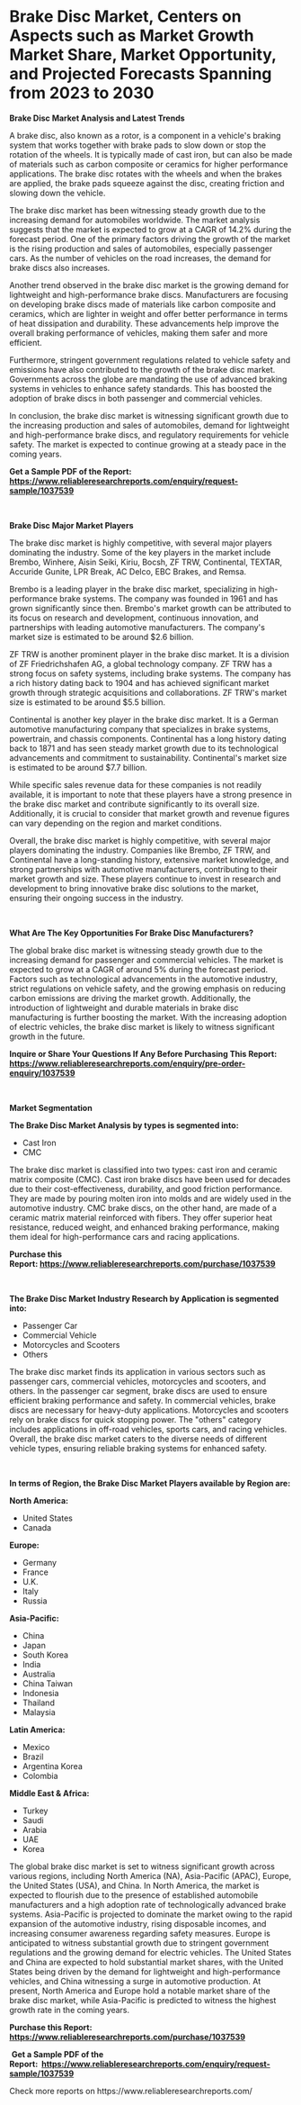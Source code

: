 <p><h1>Brake Disc Market, Centers on Aspects such as Market Growth Market Share, Market Opportunity, and Projected Forecasts Spanning from 2023 to 2030</h1></p><p><strong>Brake Disc Market Analysis and Latest Trends</strong></p>
<p><p>A brake disc, also known as a rotor, is a component in a vehicle's braking system that works together with brake pads to slow down or stop the rotation of the wheels. It is typically made of cast iron, but can also be made of materials such as carbon composite or ceramics for higher performance applications. The brake disc rotates with the wheels and when the brakes are applied, the brake pads squeeze against the disc, creating friction and slowing down the vehicle.</p><p>The brake disc market has been witnessing steady growth due to the increasing demand for automobiles worldwide. The market analysis suggests that the market is expected to grow at a CAGR of 14.2% during the forecast period. One of the primary factors driving the growth of the market is the rising production and sales of automobiles, especially passenger cars. As the number of vehicles on the road increases, the demand for brake discs also increases.</p><p>Another trend observed in the brake disc market is the growing demand for lightweight and high-performance brake discs. Manufacturers are focusing on developing brake discs made of materials like carbon composite and ceramics, which are lighter in weight and offer better performance in terms of heat dissipation and durability. These advancements help improve the overall braking performance of vehicles, making them safer and more efficient.</p><p>Furthermore, stringent government regulations related to vehicle safety and emissions have also contributed to the growth of the brake disc market. Governments across the globe are mandating the use of advanced braking systems in vehicles to enhance safety standards. This has boosted the adoption of brake discs in both passenger and commercial vehicles.</p><p>In conclusion, the brake disc market is witnessing significant growth due to the increasing production and sales of automobiles, demand for lightweight and high-performance brake discs, and regulatory requirements for vehicle safety. The market is expected to continue growing at a steady pace in the coming years.</p></p>
<p><strong>Get a Sample PDF of the Report:&nbsp; <a href="https://www.reliableresearchreports.com/enquiry/request-sample/1037539">https://www.reliableresearchreports.com/enquiry/request-sample/1037539</a></strong></p>
<p>&nbsp;</p>
<p><strong>Brake Disc Major Market Players</strong></p>
<p><p>The brake disc market is highly competitive, with several major players dominating the industry. Some of the key players in the market include Brembo, Winhere, Aisin Seiki, Kiriu, Bocsh, ZF TRW, Continental, TEXTAR, Accuride Gunite, LPR Break, AC Delco, EBC Brakes, and Remsa. </p><p>Brembo is a leading player in the brake disc market, specializing in high-performance brake systems. The company was founded in 1961 and has grown significantly since then. Brembo's market growth can be attributed to its focus on research and development, continuous innovation, and partnerships with leading automotive manufacturers. The company's market size is estimated to be around $2.6 billion.</p><p>ZF TRW is another prominent player in the brake disc market. It is a division of ZF Friedrichshafen AG, a global technology company. ZF TRW has a strong focus on safety systems, including brake systems. The company has a rich history dating back to 1904 and has achieved significant market growth through strategic acquisitions and collaborations. ZF TRW's market size is estimated to be around $5.5 billion.</p><p>Continental is another key player in the brake disc market. It is a German automotive manufacturing company that specializes in brake systems, powertrain, and chassis components. Continental has a long history dating back to 1871 and has seen steady market growth due to its technological advancements and commitment to sustainability. Continental's market size is estimated to be around $7.7 billion.</p><p>While specific sales revenue data for these companies is not readily available, it is important to note that these players have a strong presence in the brake disc market and contribute significantly to its overall size. Additionally, it is crucial to consider that market growth and revenue figures can vary depending on the region and market conditions.</p><p>Overall, the brake disc market is highly competitive, with several major players dominating the industry. Companies like Brembo, ZF TRW, and Continental have a long-standing history, extensive market knowledge, and strong partnerships with automotive manufacturers, contributing to their market growth and size. These players continue to invest in research and development to bring innovative brake disc solutions to the market, ensuring their ongoing success in the industry.</p></p>
<p>&nbsp;</p>
<p><strong>What Are The Key Opportunities For Brake Disc Manufacturers?</strong></p>
<p><p>The global brake disc market is witnessing steady growth due to the increasing demand for passenger and commercial vehicles. The market is expected to grow at a CAGR of around 5% during the forecast period. Factors such as technological advancements in the automotive industry, strict regulations on vehicle safety, and the growing emphasis on reducing carbon emissions are driving the market growth. Additionally, the introduction of lightweight and durable materials in brake disc manufacturing is further boosting the market. With the increasing adoption of electric vehicles, the brake disc market is likely to witness significant growth in the future.</p></p>
<p><strong>Inquire or Share Your Questions If Any Before Purchasing This Report: <a href="https://www.reliableresearchreports.com/enquiry/pre-order-enquiry/1037539">https://www.reliableresearchreports.com/enquiry/pre-order-enquiry/1037539</a></strong></p>
<p>&nbsp;</p>
<p><strong>Market Segmentation</strong></p>
<p><strong>The Brake Disc Market Analysis by types is segmented into:</strong></p>
<p><ul><li>Cast Iron</li><li>CMC</li></ul></p>
<p><p>The brake disc market is classified into two types: cast iron and ceramic matrix composite (CMC). Cast iron brake discs have been used for decades due to their cost-effectiveness, durability, and good friction performance. They are made by pouring molten iron into molds and are widely used in the automotive industry. CMC brake discs, on the other hand, are made of a ceramic matrix material reinforced with fibers. They offer superior heat resistance, reduced weight, and enhanced braking performance, making them ideal for high-performance cars and racing applications.</p></p>
<p><strong>Purchase this Report:&nbsp;<a href="https://www.reliableresearchreports.com/purchase/1037539">https://www.reliableresearchreports.com/purchase/1037539</a></strong></p>
<p>&nbsp;</p>
<p><strong>The Brake Disc Market Industry Research by Application is segmented into:</strong></p>
<p><ul><li>Passenger Car</li><li>Commercial Vehicle</li><li>Motorcycles and Scooters</li><li>Others</li></ul></p>
<p><p>The brake disc market finds its application in various sectors such as passenger cars, commercial vehicles, motorcycles and scooters, and others. In the passenger car segment, brake discs are used to ensure efficient braking performance and safety. In commercial vehicles, brake discs are necessary for heavy-duty applications. Motorcycles and scooters rely on brake discs for quick stopping power. The "others" category includes applications in off-road vehicles, sports cars, and racing vehicles. Overall, the brake disc market caters to the diverse needs of different vehicle types, ensuring reliable braking systems for enhanced safety.</p></p>
<p>&nbsp;</p>
<p><strong>In terms of Region, the Brake Disc Market Players available by Region are:</strong></p>
<p>
    <p> <strong> North America: </strong>
        <ul>
            <li>United States</li>
            <li>Canada</li>
        </ul>
        </p> 
    <p> <strong> Europe: </strong>
        <ul>
            <li>Germany</li>
            <li>France</li>
            <li>U.K.</li>
            <li>Italy</li>
            <li>Russia</li>
        </ul>
        </p> 
    <p> <strong> Asia-Pacific: </strong>
        <ul>
            <li>China</li>
            <li>Japan</li>
            <li>South Korea</li>
            <li>India</li>
            <li>Australia</li>
            <li>China Taiwan</li>
            <li>Indonesia</li>
            <li>Thailand</li>
            <li>Malaysia</li>
        </ul>
        </p> 
    <p> <strong> Latin America: </strong>
        <ul>
            <li>Mexico</li>
            <li>Brazil</li>
            <li>Argentina Korea</li>
            <li>Colombia</li>
        </ul>
        </p> 
    <p> <strong> Middle East & Africa: </strong>
        <ul>
            <li>Turkey</li>
            <li>Saudi</li>
            <li>Arabia</li>
            <li>UAE</li>
            <li>Korea</li>
        </ul>
    </p>
    </p>
<p><p>The global brake disc market is set to witness significant growth across various regions, including North America (NA), Asia-Pacific (APAC), Europe, the United States (USA), and China. In North America, the market is expected to flourish due to the presence of established automobile manufacturers and a high adoption rate of technologically advanced brake systems. Asia-Pacific is projected to dominate the market owing to the rapid expansion of the automotive industry, rising disposable incomes, and increasing consumer awareness regarding safety measures. Europe is anticipated to witness substantial growth due to stringent government regulations and the growing demand for electric vehicles. The United States and China are expected to hold substantial market shares, with the United States being driven by the demand for lightweight and high-performance vehicles, and China witnessing a surge in automotive production. At present, North America and Europe hold a notable market share of the brake disc market, while Asia-Pacific is predicted to witness the highest growth rate in the coming years.</p></p>
<p><strong>Purchase this Report: <a href="https://www.reliableresearchreports.com/purchase/1037539">https://www.reliableresearchreports.com/purchase/1037539</a></strong></p>
<p>&nbsp;<strong>Get a Sample PDF of the Report:&nbsp;&nbsp;<a href="https://www.reliableresearchreports.com/enquiry/request-sample/1037539">https://www.reliableresearchreports.com/enquiry/request-sample/1037539</a></strong></p>
<p><strong></strong></p>
<p>Check more reports on https://www.reliableresearchreports.com/</p>
